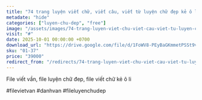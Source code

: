 ```yaml
---
title: "74 trang luyện viết chữ, viết câu, viết từ luyện chữ đẹp kẻ ô li"
metadate: "hide"
categories: ["luyen-chu-dep", "free"]
image: "/assets/images/74-trang-luyen-viet-chu-viet-cau-viet-tu-luyen-chu-dep-ke-o-li.jpg"
visit: "#"
date: 2025-10-01 00:00:00 +0700
download_url: "https://drive.google.com/file/d/1FoWV8-PEyBaGKmmetPSSt9vrQJ-h874U/view?fbclid=IwY2xjawNKB2xleHRuA2FlbQIxMABicmlkETFVdUtreWxOallLc2FSWEpPAR6FOGJIbvqMiLnHLFcm6q57er7HD61HUc-4YKaNfUhxZdhhLTH9IAA6Dy3iYA_aem_8TCqWfwM1f5JP3PV5AiOew"
sku: "01-37"
price: "39000"
redirect_from: "/redirects/74-trang-luyen-viet-chu-viet-cau-viet-tu-luyen-chu-dep-ke-o-li"
---
```

File viết vần, file luyện chữ đep, file viết chữ kẻ ô li

#filevietvan #danhvan #fileluyenchudep
